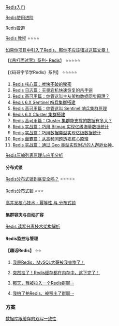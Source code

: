 [Redis入门](https://blog.piaoruiqing.com/blog/2019/06/02/redis%e5%85%a5%e9%97%a8/)

[Redis使用进阶](https://blog.piaoruiqing.com/blog/2019/06/11/redis%e4%bd%bf%e7%94%a8%e8%bf%9b%e9%98%b6/)

[Redis管道](https://blog.piaoruiqing.com/blog/2019/06/25/redis%e7%ae%a1%e9%81%93/)

[Redis 教程](https://www.runoob.com/redis/redis-tutorial.html) :star::star::star::star:

[如果你项目中引入了Redis，那你不应该错过这篇文章！](https://mp.weixin.qq.com/s/a_LXNop3aqFPePLrEWg8sA)



【[《吊打面试官》系列- Redis](https://github.com/AobingJava/JavaFamily/tree/master/docs/redis)】 :star::star::star::star::star:

【《码哥字节学Redis》系列】 :star::star::star::star::star:
1. [Redis 核心篇：唯快不破的秘密](https://mp.weixin.qq.com/s?__biz=MzkzMDI1NjcyOQ==&mid=2247487752&idx=1&sn=72a1725e1c86bb5e883dd8444e5bd6c4)
2. [Redis 日志篇：无畏宕机快速恢复的杀手锏](https://mp.weixin.qq.com/s?__biz=MzkzMDI1NjcyOQ==&mid=2247487758&idx=1&sn=beb5918bb61948b2920907f54510311f)
3. [Redis 高可用篇：你管这叫主从架构数据同步原理？](https://mp.weixin.qq.com/s?__biz=MzkzMDI1NjcyOQ==&mid=2247487769&idx=1&sn=3c975ea118d4e59f72df5beed58f4768)
4. [Redis 6.X Sentinel 哨兵集群搭建](https://mp.weixin.qq.com/s?__biz=MzkzMDI1NjcyOQ==&mid=2247487779&idx=1&sn=f73b37f815200bab38f88dfc2f8750e8)
5. [Redis 高可用篇：你管这叫 Sentinel 哨兵集群原理](https://mp.weixin.qq.com/s?__biz=MzkzMDI1NjcyOQ==&mid=2247487780&idx=1&sn=9a0ea0971e661556c4c5e438ab1b081b)
6. [Redis 6.X Cluster 集群搭建](https://mp.weixin.qq.com/s?__biz=MzkzMDI1NjcyOQ==&mid=2247487781&idx=1&sn=82669ac399e97b017efced2795abafa5)
7. [Redis 高可用篇：Cluster 集群能支撑的数据有多大？](https://mp.weixin.qq.com/s?__biz=MzkzMDI1NjcyOQ==&mid=2247487789&idx=1&sn=7f8245f8b4e4a98aa0a717011f7b7e24)
8. [Redis 实战篇：巧用 Bitmap 实现亿级海量数据统计](https://mp.weixin.qq.com/s?__biz=MzkzMDI1NjcyOQ==&mid=2247487813&idx=1&sn=9b346ad34a3b8cf38a3f338e85804800)
9. [Redis 实战篇：巧用数据类型实现亿级数据统计](https://mp.weixin.qq.com/s?__biz=MzkzMDI1NjcyOQ==&mid=2247487824&idx=1&sn=672bea4d5b3a6f25baed9ce502b07f35)
10. [Redis 面霸篇：从高频问题透视核心原理](https://mp.weixin.qq.com/s?__biz=MzkzMDI1NjcyOQ==&mid=2247487999&idx=1&sn=c4c6b80d2d9592ae0a30d8b16b513bcd)
11. [Redis 实战篇：通过 Geo 类型实现附近的人邂逅女神]()_




[Redis压缩列表原理与应用分析](https://mp.weixin.qq.com/s/7aF3WryS2a9EdXuyffogLQ)

#### 分布式锁
[Redis分布式锁到底安全吗？](https://mp.weixin.qq.com/s/RnSokJxYxYDeenOP_JE3fQ) :star::star::star::star::star:

[Redis分布式锁 ](https://blog.piaoruiqing.com/blog/2019/05/19/redis%e5%88%86%e5%b8%83%e5%bc%8f%e9%94%81/) :star::star::star:

[高并发核心技术 - 幂等性 与 分布式锁](https://mp.weixin.qq.com/s/TkrSvCHJX8bL3pwSsWegHA)

#### 集群容灾与自动扩容

[Redis 读写分离技术架构解析](https://mp.weixin.qq.com/s/3mSZaWt5Kar9_95fw17Fgw)

#### Redis监控与管理


**【趣话Redis】** :star::star:
1. [我是Redis，MySQL大哥被我害惨了！]()

2. [突然挂了！Redis缓存都在内存中，这下完了！](https://mp.weixin.qq.com/s?__biz=MzIyNjMxOTY0NA==&mid=2247486926&idx=1&sn=58e99f81d6d6ee31c9a5c8f93122e108&chksm=e87301bddf0488abfb04313550991458c8d6390fc67bf05dbe289fb2a6eb4e3b5b8b280ff946&scene=178&cur_album_id=1512521859391635457#rd)

3. [那天，我被拉入一个Redis群聊···](https://mp.weixin.qq.com/s?__biz=MzIyNjMxOTY0NA==&mid=2247487533&idx=1&sn=49b600ef7eac342dad1f5a8048361099&chksm=e8731c5edf049548f2e53729b0dc4851386655fecf998c9b39dab9111f335cdf9f3cf45501da&scene=178&cur_album_id=1512521859391635457#rd)

4. [我拍了拍Redis，被移出了群聊···](https://mp.weixin.qq.com/s?__biz=MzIyNjMxOTY0NA==&mid=2247488746&idx=1&sn=2c1cbd64de9d09101377ebd64464158a&chksm=e8731899df04918f9ab2eb1ce0109de9e91d74622bf015cd4b4dbba41f0325ee7884ae55ccf5&scene=178&cur_album_id=1359688690091753473#rd)


### 方案
[数据库跟缓存的双写一致性](https://mp.weixin.qq.com/s?__biz=MzI3NzE0NjcwMg==&mid=2650160009&idx=3&sn=d5c6257204431fd92a69dd45229c0120&chksm=f36826a8c41fafbe69bfcad2e7e100c94dd03479918759bb2b35417ef43362eb227acec48a83&scene=132#wechat_redirect)







